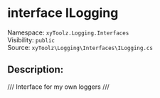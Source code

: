 # interface ILogging

Namespace: `xyToolz.Logging.Interfaces`  
Visibility: `public`  
Source: `xyToolz\Logging\Interfaces\ILogging.cs`

## Description:

/// Interface for my own loggers
    ///

